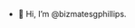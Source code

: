 - 👋 Hi, I’m @bizmatesgphillips.

<!---
bizmatesgphillips/bizmatesgphillips is a ✨ special ✨ repository because its `README.md` (this file) appears on your GitHub profile.
You can click the Preview link to take a look at your changes.
--->
